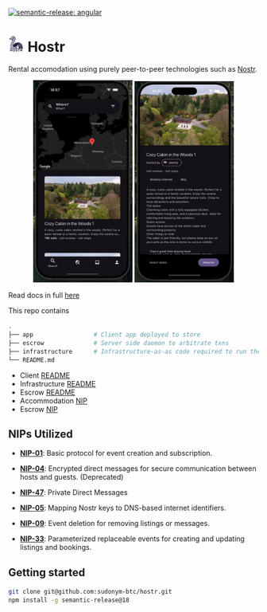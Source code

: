 
[![semantic-release: angular](https://img.shields.io/badge/semantic--release-angular-e10079?logo=semantic-release)](https://github.com/semantic-release/semantic-release)


# [<img src="app/assets/images/logo/logo.svg" width="32">](https://hostr.network) Hostr

Rental accomodation using purely peer-to-peer technologies such as [Nostr](https://nostr.com/).

<p align="center">

<img src=".doc/app/screenshots/home.jpeg" alt="Home page" width=200 style="max-width:300px;">
<img src=".doc/app/screenshots/listing.jpeg" alt="Listing page" width=200 style="max-width:300px;">

</p>

Read docs in full [here](https://sudonym-btc.github.io/hostr/)

This repo contains

```bash
.
├── app                 # Client app deployed to store
├── escrow              # Server side daemon to arbitrate txns
├── infrastructure      # Infrastructure-as-as code required to run the project
└── README.md               
```

- Client [README](./app/README.md)
- Infrastructure [README](./infrastructure/README.md)
- Escrow [README](./escrow/README.md)
- Accommodation [NIP](../NIP)
- Escrow [NIP](../NIP)

## NIPs Utilized

- [**NIP-01**](https://github.com/nostr-protocol/nips/blob/master/01.md): Basic protocol for event creation and subscription.
- [**NIP-04**](https://github.com/nostr-protocol/nips/blob/master/04.md): Encrypted direct messages for secure communication between hosts and guests. (Deprecated)
- [**NIP-47**](https://github.com/nostr-protocol/nips/blob/master/17.md): Private Direct Messages
 
- [**NIP-05**](https://github.com/nostr-protocol/nips/blob/master/05.md): Mapping Nostr keys to DNS-based internet identifiers.
- [**NIP-09**](https://github.com/nostr-protocol/nips/blob/master/09.md): Event deletion for removing listings or messages.
- [**NIP-33**](https://github.com/nostr-protocol/nips/blob/master/33.md): Parameterized replaceable events for creating and updating listings and bookings.

## Getting started

```bash
git clone git@github.com:sudonym-btc/hostr.git
npm install -g semantic-release@18
```
